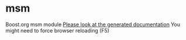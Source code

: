 # msm
Boost.org msm module
[Please look at the generated documentation](http://htmlpreview.github.com/?https://github.com/boostorg/msm/blob/master/doc/HTML/index.html)
You might need to force browser reloading (F5)
 
